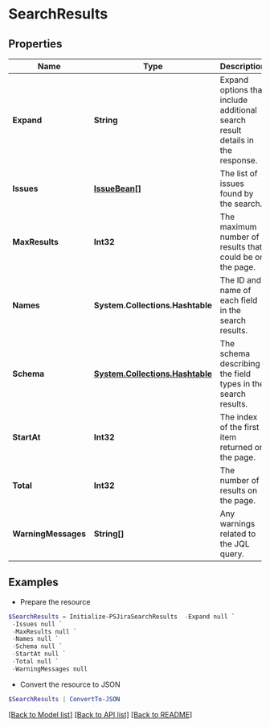# SearchResults
## Properties

Name | Type | Description | Notes
------------ | ------------- | ------------- | -------------
**Expand** | **String** | Expand options that include additional search result details in the response. | [optional] [readonly] 
**Issues** | [**IssueBean[]**](IssueBean.md) | The list of issues found by the search. | [optional] [readonly] 
**MaxResults** | **Int32** | The maximum number of results that could be on the page. | [optional] [readonly] 
**Names** | **System.Collections.Hashtable** | The ID and name of each field in the search results. | [optional] [readonly] 
**Schema** | [**System.Collections.Hashtable**](JsonTypeBean.md) | The schema describing the field types in the search results. | [optional] [readonly] 
**StartAt** | **Int32** | The index of the first item returned on the page. | [optional] [readonly] 
**Total** | **Int32** | The number of results on the page. | [optional] [readonly] 
**WarningMessages** | **String[]** | Any warnings related to the JQL query. | [optional] [readonly] 

## Examples

- Prepare the resource
```powershell
$SearchResults = Initialize-PSJiraSearchResults  -Expand null `
 -Issues null `
 -MaxResults null `
 -Names null `
 -Schema null `
 -StartAt null `
 -Total null `
 -WarningMessages null
```

- Convert the resource to JSON
```powershell
$SearchResults | ConvertTo-JSON
```

[[Back to Model list]](../README.md#documentation-for-models) [[Back to API list]](../README.md#documentation-for-api-endpoints) [[Back to README]](../README.md)

